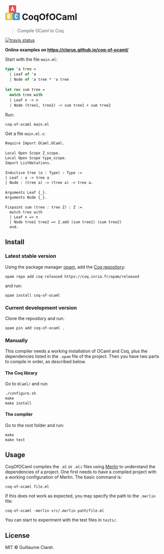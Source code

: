 # ![Logo](https://raw.githubusercontent.com/clarus/icons/master/abc-48.png) CoqOfOCaml
> Compile OCaml to Coq.

[![travis status](https://img.shields.io/travis/clarus/coq-of-ocaml/master.svg?label=travis-ci)](https://travis-ci.org/clarus/coq-of-ocaml)

**Online examples on https://clarus.github.io/coq-of-ocaml/**

Start with the file `main.ml`:
```ocaml
type 'a tree =
  | Leaf of 'a
  | Node of 'a tree * 'a tree

let rec sum tree =
  match tree with
  | Leaf n -> n
  | Node (tree1, tree2) -> sum tree1 + sum tree2
```

Run:
```
coq-of-ocaml main.ml
```

Get a file `main.ml.v`:
```coq
Require Import OCaml.OCaml.

Local Open Scope Z_scope.
Local Open Scope type_scope.
Import ListNotations.

Inductive tree (a : Type) : Type :=
| Leaf : a -> tree a
| Node : (tree a) -> (tree a) -> tree a.

Arguments Leaf {_}.
Arguments Node {_}.

Fixpoint sum (tree : tree Z) : Z :=
  match tree with
  | Leaf n => n
  | Node tree1 tree2 => Z.add (sum tree1) (sum tree2)
  end.
```

## Install
### Latest stable version
Using the package manager [opam](https://opam.ocaml.org/), add the [Coq repository](http://coq.io/opam/):

    opam repo add coq-released https://coq.inria.fr/opam/released

and run:

    opam install coq-of-ocaml

### Current development version
Clone the repository and run:
```
opam pin add coq-of-ocaml .
```

### Manually
This compiler needs a working installation of OCaml and Coq, plus the dependencies listed in the `.opam` file of the project. Then you have two parts to compile in order, as described below.

#### The Coq library
Go to `OCaml/` and run:
```
./configure.sh
make
make install
```

#### The compiler
Go to the root folder and run:
```
make
make test
```

## Usage
CoqOfOCaml compiles the `.ml` or `.mli` files using [Merlin](https://github.com/ocaml/merlin) to understand the dependencies of a project. One first needs to have a compiled project with a working configuration of Merlin. The basic command is:
```
coq-of-ocaml file.ml
```

If this does not work as expected, you may specify the path to the `.merlin` file:
```
coq-of-ocaml -merlin src/.merlin path/file.ml
```

You can start to experiment with the test files in `tests/`.

## License
MIT © Guillaume Claret.
